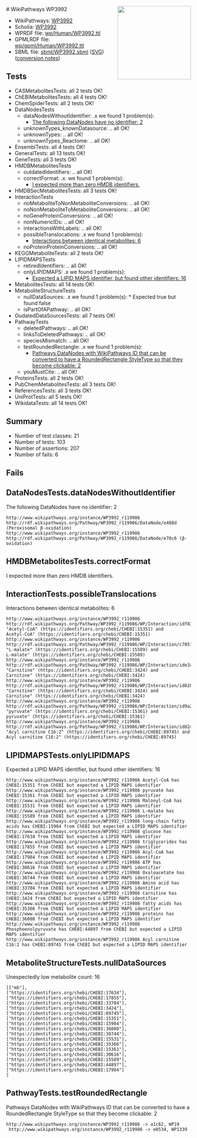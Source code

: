 <img style="float: right; width: 200px" src="../logo.png" />
# WikiPathways WP3992

* WikiPathways: [WP3992](https://identifiers.org/wikipathways:WP3992)
* Scholia: [WP3992](https://scholia.toolforge.org/wikipathways/WP3992)
* WPRDF file: [wp/Human/WP3992.ttl](../wp/Human/WP3992.ttl)
* GPMLRDF file: [wp/gpml/Human/WP3992.ttl](../wp/gpml/Human/WP3992.ttl)
* SBML file: [sbml/WP3992.sbml](../sbml/WP3992.sbml) ([SVG](../sbml/WP3992.svg)) ([conversion notes](../sbml/WP3992.txt))

## Tests
* CASMetabolitesTests: all 2 tests OK!
* ChEBIMetabolitesTests: all 4 tests OK!
* ChemSpiderTests: all 2 tests OK!
* DataNodesTests
    * dataNodesWithoutIdentifier: .x we found 1 problem(s):
        * [The following DataNodes have no identifier: 2](#d2d32fa1)
    * unknownTypes_knownDatasource: .. all OK!
    * unknownTypes: .. all OK!
    * unknownTypes_Reactome: .. all OK!
* EnsemblTests: all 4 tests OK!
* GeneralTests: all 13 tests OK!
* GeneTests: all 3 tests OK!
* HMDBMetabolitesTests
    * outdatedIdentifiers: .. all OK!
    * correctFormat: .x. we found 1 problem(s):
        * [I expected more than zero HMDB identifiers.](#ad154c1e)
* HMDBSecMetabolitesTests: all 3 tests OK!
* InteractionTests
    * noMetaboliteToNonMetaboliteConversions: .. all OK!
    * noNonMetaboliteToMetaboliteConversions: .. all OK!
    * noGeneProteinConversions: .. all OK!
    * nonNumericIDs: .. all OK!
    * interactionsWithLabels: .. all OK!
    * possibleTranslocations: .x we found 1 problem(s):
        * [Interactions between identical metabolites: 6](#d59038c9)
    * noProteinProteinConversions: .. all OK!
* KEGGMetaboliteTests: all 2 tests OK!
* LIPIDMAPSTests
    * retiredIdentifiers: .. all OK!
    * onlyLIPIDMAPS: .x we found 1 problem(s):
        * [Expected a LIPID MAPS identifier, but found other identifiers: 16](#d0bfb67e)
* MetabolitesTests: all 14 tests OK!
* MetaboliteStructureTests
    * nullDataSources: .x we found 1 problem(s):
            * Expected true but found false
    * isPartOfAPathway: .. all OK!
* OudatedDataSourcesTests: all 7 tests OK!
* PathwayTests
    * deletedPathways: .. all OK!
    * linksToDeletedPathways: .. all OK!
    * speciesMismatch: .. all OK!
    * testRoundedRectangle: .x we found 1 problem(s):
        * [Pathways DataNodes with WikiPathways ID that can be converted to have a RoundedRectangle StyleType so that they become clickable: 2](#9fbad3cc)
    * youMustCite: .. all OK!
* ProteinsTests: all 2 tests OK!
* PubChemMetabolitesTests: all 3 tests OK!
* ReferencesTests: all 3 tests OK!
* UniProtTests: all 5 tests OK!
* WikidataTests: all 14 tests OK!


## Summary

* Number of test classes: 21
* Number of tests: 103
* Number of assertions: 207
* Number of fails: 6

## Fails

<a name="d2d32fa1" />

## DataNodesTests.dataNodesWithoutIdentifier

The following DataNodes have no identifier: 2
```
http://www.wikipathways.org/instance/WP3992_r119986 http://rdf.wikipathways.org/Pathway/WP3992_r119986/DataNode/e488d (Peroxisomal β-oxidation)
http://www.wikipathways.org/instance/WP3992_r119986 http://rdf.wikipathways.org/Pathway/WP3992_r119986/DataNode/e70c6 (β-oxidation)
```

<a name="ad154c1e" />

## HMDBMetabolitesTests.correctFormat

I expected more than zero HMDB identifiers.
<a name="d59038c9" />

## InteractionTests.possibleTranslocations

Interactions between identical metabolites: 6
```
http://www.wikipathways.org/instance/WP3992_r119986 http://rdf.wikipathways.org/Pathway/WP3992_r119986/WP/Interaction/idf83b046a "Acetyl-CoA" (https://identifiers.org/chebi/CHEBI:15351) and 
Acetyl-CoA" (https://identifiers.org/chebi/CHEBI:15351)
http://www.wikipathways.org/instance/WP3992_r119986 http://rdf.wikipathways.org/Pathway/WP3992_r119986/WP/Interaction/c7057 "L-malate" (https://identifiers.org/chebi/CHEBI:15589) and 
L-malate" (https://identifiers.org/chebi/CHEBI:15589)
http://www.wikipathways.org/instance/WP3992_r119986 http://rdf.wikipathways.org/Pathway/WP3992_r119986/WP/Interaction/ide3a93cb3 "Carnitine" (https://identifiers.org/chebi/CHEBI:3424) and 
Carnitine" (https://identifiers.org/chebi/CHEBI:3424)
http://www.wikipathways.org/instance/WP3992_r119986 http://rdf.wikipathways.org/Pathway/WP3992_r119986/WP/Interaction/id826746e6 "Carnitine" (https://identifiers.org/chebi/CHEBI:3424) and 
Carnitine" (https://identifiers.org/chebi/CHEBI:3424)
http://www.wikipathways.org/instance/WP3992_r119986 http://rdf.wikipathways.org/Pathway/WP3992_r119986/WP/Interaction/id9a2e0d94 "pyruvate" (https://identifiers.org/chebi/CHEBI:15361) and 
pyruvate" (https://identifiers.org/chebi/CHEBI:15361)
http://www.wikipathways.org/instance/WP3992_r119986 http://rdf.wikipathways.org/Pathway/WP3992_r119986/WP/Interaction/id82457aa0 "Acyl carnitine C16:2" (https://identifiers.org/chebi/CHEBI:89745) and 
Acyl carnitine C16:2" (https://identifiers.org/chebi/CHEBI:89745)
```

<a name="d0bfb67e" />

## LIPIDMAPSTests.onlyLIPIDMAPS

Expected a LIPID MAPS identifier, but found other identifiers: 16
```
http://www.wikipathways.org/instance/WP3992_r119986 Acetyl-CoA has CHEBI:15351 from ChEBI but expected a LIPID MAPS identifier
http://www.wikipathways.org/instance/WP3992_r119986 pyruvate has CHEBI:15361 from ChEBI but expected a LIPID MAPS identifier
http://www.wikipathways.org/instance/WP3992_r119986 Malonyl-CoA has CHEBI:15531 from ChEBI but expected a LIPID MAPS identifier
http://www.wikipathways.org/instance/WP3992_r119986 L-malate has CHEBI:15589 from ChEBI but expected a LIPID MAPS identifier
http://www.wikipathways.org/instance/WP3992_r119986 long-chain fatty acids has CHEBI:15904 from ChEBI but expected a LIPID MAPS identifier
http://www.wikipathways.org/instance/WP3992_r119986 glucose has CHEBI:17634 from ChEBI but expected a LIPID MAPS identifier
http://www.wikipathways.org/instance/WP3992_r119986 triglycerides has CHEBI:17855 from ChEBI but expected a LIPID MAPS identifier
http://www.wikipathways.org/instance/WP3992_r119986 Acyl-CoA has CHEBI:17984 from ChEBI but expected a LIPID MAPS identifier
http://www.wikipathways.org/instance/WP3992_r119986 ATP has CHEBI:30616 from ChEBI but expected a LIPID MAPS identifier
http://www.wikipathways.org/instance/WP3992_r119986 Oxaloacetate has CHEBI:30744 from ChEBI but expected a LIPID MAPS identifier
http://www.wikipathways.org/instance/WP3992_r119986 Amino acid has CHEBI:33704 from ChEBI but expected a LIPID MAPS identifier
http://www.wikipathways.org/instance/WP3992_r119986 Carnitine has CHEBI:3424 from ChEBI but expected a LIPID MAPS identifier
http://www.wikipathways.org/instance/WP3992_r119986 fatty acids has CHEBI:35366 from ChEBI but expected a LIPID MAPS identifier
http://www.wikipathways.org/instance/WP3992_r119986 proteins has CHEBI:36080 from ChEBI but expected a LIPID MAPS identifier
http://www.wikipathways.org/instance/WP3992_r119986 Phosphoenolpyruvate has CHEBI:44897 from ChEBI but expected a LIPID MAPS identifier
http://www.wikipathways.org/instance/WP3992_r119986 Acyl carnitine C16:2 has CHEBI:89745 from ChEBI but expected a LIPID MAPS identifier
```

<a name="9190418f" />

## MetaboliteStructureTests.nullDataSources

Unexpectedly low metabolite count: 16
```
[["mb"],
["https://identifiers.org/chebi/CHEBI:17634"],
["https://identifiers.org/chebi/CHEBI:17855"],
["https://identifiers.org/chebi/CHEBI:33704"],
["https://identifiers.org/chebi/CHEBI:3424"],
["https://identifiers.org/chebi/CHEBI:89745"],
["https://identifiers.org/chebi/CHEBI:15351"],
["https://identifiers.org/chebi/CHEBI:15904"],
["https://identifiers.org/chebi/CHEBI:36080"],
["https://identifiers.org/chebi/CHEBI:30744"],
["https://identifiers.org/chebi/CHEBI:15531"],
["https://identifiers.org/chebi/CHEBI:35366"],
["https://identifiers.org/chebi/CHEBI:15361"],
["https://identifiers.org/chebi/CHEBI:30616"],
["https://identifiers.org/chebi/CHEBI:15589"],
["https://identifiers.org/chebi/CHEBI:44897"],
["https://identifiers.org/chebi/CHEBI:17984"]
]
```

<a name="9fbad3cc" />

## PathwayTests.testRoundedRectangle

Pathways DataNodes with WikiPathways ID that can be converted to have a RoundedRectangle StyleType so that they become clickable: 2
```
http://www.wikipathways.org/instance/WP3992_r119986 -> a1c62, WP19
 http://www.wikipathways.org/instance/WP3992_r119986 -> e0534, WP1339
 ```

